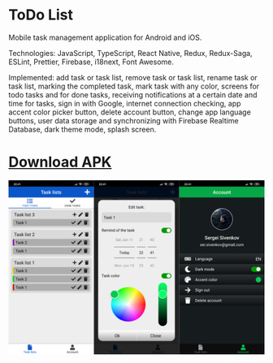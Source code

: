 # ToDo List
Mobile task management application for Android and iOS.

Technologies: JavaScript, TypeScript, React Native, Redux, Redux-Saga, ESLint, Prettier, Firebase, i18next, Font Awesome.

Implemented: add task or task list, remove task or task list, rename task or task list, marking the completed task, mark task with any color, screens for todo tasks and for done tasks, receiving notifications at a certain date and time for tasks, sign in with Google, internet connection checking, app accent color picker button, delete account button, change app language buttons, user data storage and synchronizing with Firebase Realtime Database, dark theme mode, splash screen.

# [Download APK](https://drive.google.com/file/d/1inSXbgdNf5sVM-oS649DzsVeNQV2nv5R/view?usp=sharing "Link")

![ToDo List preview](./preview.png)
